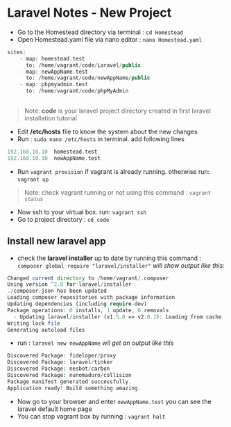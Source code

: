 # Laravel Notes - New Project
- Go to the Homestead directory via terminal :  `cd Homestead`
- Open Homestead.yaml file via nano editor : `nano Homestead.yaml`
```php
sites:
    - map: homestead.test
      to: /home/vagrant/code/Laravel/public
    - map: newAppName.test
      to: /home/vagrant/code/newAppName/public
    - map: phpmyadmin.test
      to: /home/vagrant/code/phpMyAdmin
      
```
      
> Note: **code** is your laravel project directory created in first laravel installation tutorial 
- Edit **/etc/hosts** file  to know the system about the new changes
- Run : `sudo nano /etc/hosts` in terminal. add following lines
```php
192.168.10.10  homestead.test
192.168.10.10  newAppName.test
```
- Run `vagrant provision` if vagrant is already running. otherwise run: `vagrant up`
> Note: check vagrant running or not using this command : `vagrant status`
- Now ssh to your virtual box. run: `vagrant ssh`
- Go to project directory : `cd code`
## Install new laravel app
- check the **laravel installer** up to date by running this command :
            `composer global require "laravel/installer"`
*will show output like this:*
```php
Changed current directory to /home/vagrant/.composer
Using version ^2.0 for laravel/installer
./composer.json has been updated
Loading composer repositories with package information
Updating dependencies (including require-dev)
Package operations: 0 installs, 1 update, 0 removals
  - Updating laravel/installer (v1.5.0 => v2.0.1): Loading from cache
Writing lock file
Generating autoload files
```
-  run : `laravel new newAppName`
*wil get an output like this*
```php
Discovered Package: fideloper/proxy
Discovered Package: laravel/tinker
Discovered Package: nesbot/carbon
Discovered Package: nunomaduro/collision
Package manifest generated successfully.
Application ready! Build something amazing.
```
- Now go to your browser and enter `newAppName.test` you can see the laravel default home page
- You can stop vagrant box by running : `vagrant halt`